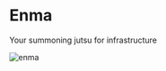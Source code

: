 # Enma
Your summoning jutsu for infrastructure

![enma](https://user-images.githubusercontent.com/9798362/86518883-ae5abf80-be52-11ea-89f3-d825e9fbc0f5.png)
